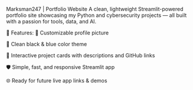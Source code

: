  Marksman247 | Portfolio Website
A clean, lightweight Streamlit-powered portfolio site showcasing my Python and cybersecurity projects — all built with a passion for tools, data, and AI.


📜 Features:
📸 Customizable profile picture

🎨 Clean black & blue color theme

📂 Interactive project cards with descriptions and GitHub links

🛡️ Simple, fast, and responsive Streamlit app

🌐 Ready for future live app links & demos

